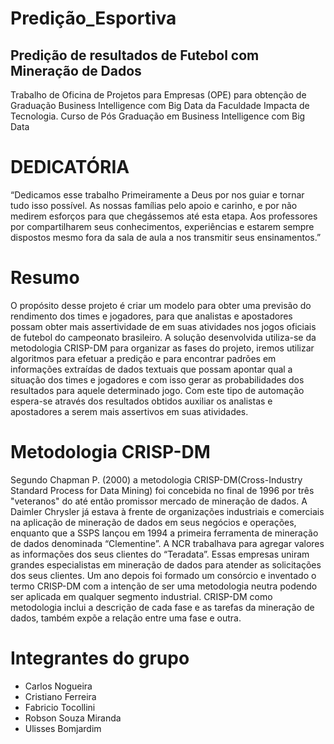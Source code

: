 # Predição_Esportiva
## Predição de resultados de Futebol com Mineração de Dados

Trabalho de Oficina de Projetos para Empresas (OPE) para obtenção de Graduação Business Intelligence com Big Data da Faculdade Impacta de Tecnologia. Curso de Pós Graduação em Business Intelligence com Big Data

# DEDICATÓRIA
“Dedicamos esse trabalho Primeiramente a Deus por nos guiar e tornar tudo isso possível.
As nossas famílias pelo apoio e carinho, e por não medirem esforços para que chegássemos até esta etapa.
Aos professores por compartilharem seus conhecimentos, experiências e estarem sempre dispostos mesmo fora da sala de aula a nos transmitir seus ensinamentos.”

# Resumo
O propósito desse projeto é criar um modelo para obter uma previsão do rendimento dos times e jogadores, para que analistas e apostadores possam obter mais assertividade de em suas atividades nos jogos oficiais de futebol do campeonato brasileiro. 
A solução desenvolvida utiliza-se da metodologia CRISP-DM para organizar as fases do projeto, iremos utilizar algoritmos para efetuar a predição e para encontrar padrões em informações extraídas de dados textuais que possam apontar qual a situação dos times e jogadores e com isso gerar as probabilidades dos resultados para aquele determinado jogo.
Com este tipo de automação espera-se através dos resultados obtidos auxiliar os analistas e apostadores a serem mais assertivos em suas atividades.

# Metodologia CRISP-DM
Segundo Chapman P. (2000) a metodologia CRISP-DM(Cross-Industry Standard Process for Data Mining) foi concebida no final de 1996 por três "veteranos" do até então promissor mercado de mineração de dados. A Daimler Chrysler já estava à frente de organizações industriais e comerciais na aplicação de mineração de dados em seus negócios e operações, enquanto que a SSPS lançou em 1994 a primeira ferramenta de mineração de dados denominada “Clementine”. A NCR trabalhava para agregar valores as informações dos seus clientes do “Teradata”. Essas empresas uniram grandes especialistas em mineração de dados para atender as solicitações dos seus clientes.  Um ano depois foi formado um consórcio e inventado o termo CRISP-DM com a intenção de ser uma metodologia neutra podendo ser aplicada em qualquer segmento industrial.  CRISP-DM como metodologia inclui a descrição de cada fase e as tarefas da mineração de dados, também expõe a relação entre uma fase e outra.



# Integrantes do grupo
- Carlos Nogueira
- Cristiano Ferreira
- Fabricio Tocollini
- Robson Souza Miranda
- Ulisses Bomjardim

